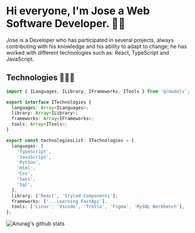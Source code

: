 # Hi everyone, I'm Jose a Web Software Developer. 👋🏼

Jose is a Developer who has participated in several projects, always contributing with his knowledge and his ability to adapt to change; he has worked with different technologies such as: React, TypeScript and JavaScript.

## Technologies 👨🏽‍💻

```ts
import { ILanguages, ILibrary, IFrameworks, ITools } from '@/models';

export interface ITechnologies {
  languages: Array<ILanguages>;
  library: Array<ILibrary>;
  frameworks: Array<IFrameworks>;
  tools: Array<ITools>;
}

export const technologiesList: ITechnologies = {
  languages: [
    'TypeScript',
    'JavaScript',
    'Python',
    'Html',
    'Css',
    'Sass',
    'Sql',
  ],
  library: ['React', 'Styled-Components'],
  frameworks: ['...Learning FastApi'],
  tools: ['Linux', 'Vscode', 'Trello', 'Figma', 'MySQL Workbench'],
};
```

![Anurag's github stats](https://github-readme-stats.vercel.app/api?username=joer9514&show_icons=true&theme=dark)

<!--
**joer9514/joer9514** is a ✨ _special_ ✨ repository because its `README.md` (this file) appears on your GitHub profile.

Here are some ideas to get you started:

- 🔭 I’m currently working on ...
- 🌱 I’m currently learning ...
- 👯 I’m looking to collaborate on ...
- 🤔 I’m looking for help with ...
- 💬 Ask me about ...
- 📫 How to reach me: ...
- 😄 Pronouns: ...
- ⚡ Fun fact: ...
-->
